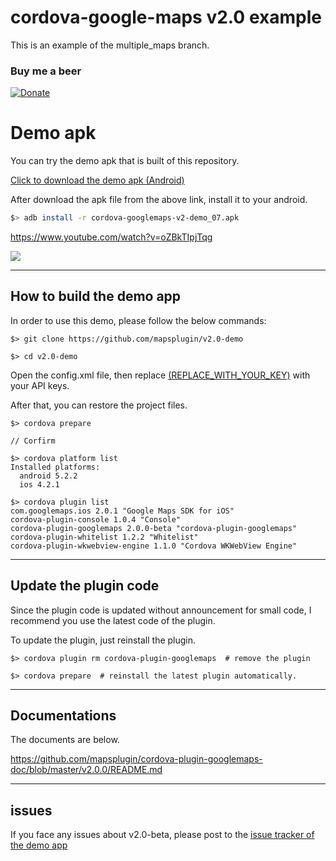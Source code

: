 # cordova-google-maps v2.0 example

This is an example of the multiple_maps branch.

### Buy me a beer

[![Donate](https://img.shields.io/badge/Donate-PayPal-green.svg)](https://www.paypal.com/cgi-bin/webscr?cmd=_donations&business=SQPLZJ672HJ9N&lc=US&item_name=cordova%2dgooglemaps%2dplugin&currency_code=USD&bn=PP%2dDonationsBF%3abtn_donate_SM%2egif%3aNonHosted)



# Demo apk

You can try the demo apk that is built of this repository.

[Click to download the demo apk (Android)](https://github.com/mapsplugin/v2.0-demo/blob/master/cordova-googlemaps-v2-demo_07.apk?raw=true)

After download the apk file from the above link, install it to your android.

```bash
$> adb install -r cordova-googlemaps-v2-demo_07.apk
```

https://www.youtube.com/watch?v=oZBkTIpjTqg

<a href="https://www.youtube.com/watch?v=oZBkTIpjTqg"><img src="https://cloud.githubusercontent.com/assets/167831/19011215/3f29e648-8744-11e6-9bf3-51d046885916.png"></a>

----

## How to build the demo app

In order to use this demo, please follow the below commands:

```
$> git clone https://github.com/mapsplugin/v2.0-demo

$> cd v2.0-demo

```

Open the config.xml file, then replace [(REPLACE_WITH_YOUR_KEY)](https://github.com/mapsplugin/v2.0-demo/blob/master/config.xml#L37-L38) with your API keys.

After that, you can restore the project files.

```
$> cordova prepare

// Corfirm

$> cordova platform list
Installed platforms:
  android 5.2.2
  ios 4.2.1

$> cordova plugin list
com.googlemaps.ios 2.0.1 "Google Maps SDK for iOS"
cordova-plugin-console 1.0.4 "Console"
cordova-plugin-googlemaps 2.0.0-beta "cordova-plugin-googlemaps"
cordova-plugin-whitelist 1.2.2 "Whitelist"
cordova-plugin-wkwebview-engine 1.1.0 "Cordova WKWebView Engine"
```
----

## Update the plugin code

Since the plugin code is updated without announcement for small code,
I recommend you use the latest code of the plugin.

To update the plugin, just reinstall the plugin.

```
$> cordova plugin rm cordova-plugin-googlemaps  # remove the plugin

$> cordova prepare  # reinstall the latest plugin automatically.

```

----

## Documentations

The documents are below.

https://github.com/mapsplugin/cordova-plugin-googlemaps-doc/blob/master/v2.0.0/README.md

----
## issues

If you face any issues about v2.0-beta, please post to the [issue tracker of the demo app](https://github.com/mapsplugin/v2.0-demo/issues)

